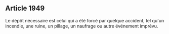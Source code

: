 Article 1949
----
Le dépôt nécessaire est celui qui a été forcé par quelque accident, tel qu'un
incendie, une ruine, un pillage, un naufrage ou autre événement imprévu.
